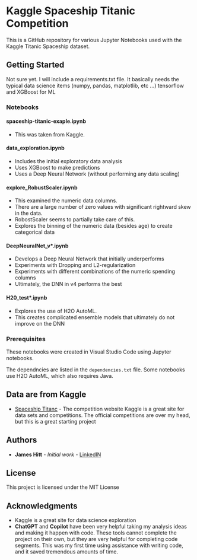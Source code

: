 # Kaggle Spaceship Titanic Competition

This is a GitHub repository for various Jupyter Notebooks used with the Kaggle Titanic Spaceship dataset.



## Getting Started

Not sure yet. I will include a requirements.txt file.
It basically needs the typical data science items (numpy, pandas, matplotlib, etc ...)
tensorflow and XGBoost for ML

### Notebooks
#### spaceship-titanic-exaple.ipynb 
- This was taken from Kaggle.
#### data_exploration.ipynb
- Includes the initial exploratory data analysis
- Uses XGBoost to make predictions
- Uses a Deep Neural Network (without performing any data scaling)
#### explore_RobustScaler.ipynb
- This examined the numeric data columns.
- There are a large number of zero values with significant rightward skew in the data.
- RobostScaler seems to partially take care of this.
- Explores the binning of the numeric data (besides age) to create categorical data
#### DeepNeuralNet_v*.ipynb
- Develops a Deep Neural Network that initially underperforms
- Experiments with Dropping and L2-regularization
- Experiments with different combinations of the numeric spending columns
- Ultimately, the DNN in v4 performs the best
#### H20_test*.ipynb
- Explores the use of H2O AutoML.
- This creates complicated ensemble models that ultimately do not improve on the DNN

### Prerequisites

These notebooks were created in Visual Studio Code using Jupyter notebooks.

The dependncies are listed in the ```dependencies.txt``` file. Some notebooks use H2O AutoML, which also requires Java.

## Data are from Kaggle

* [Spaceship Titanc](https://www.kaggle.com/competitions/spaceship-titanic) - The competition website
Kaggle is a great site for data sets and competitions. The official competitions are over my head, but this is a great starting project


## Authors

* **James Hitt** - *Initial work* - [LinkedIN](https://www.linkedin.com/in/jim-hitt-mdphd/)


## License

This project is licensed under the MIT License 

## Acknowledgments

* Kaggle is a great site for data science exploration
* **ChatGPT** and **Copilot** have been very helpful taking my analysis ideas and making it happen with code. These tools cannot complete the project on their own, but they are very helpful for completing code segments. This was my first time using assistance with writing code, and it saved tremendous amounts of time.
